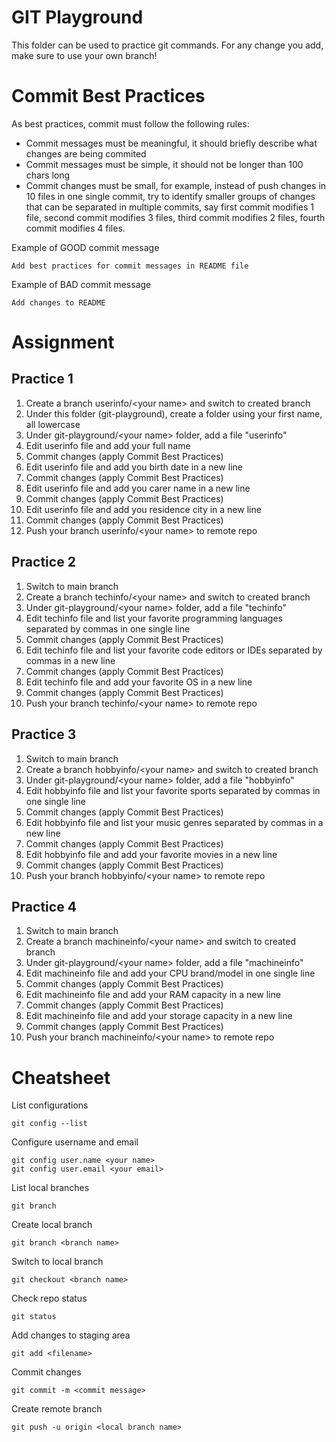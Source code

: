 # GIT Playground
This folder can be used to practice git commands. For any change you add, make sure to use your own branch!

# Commit Best Practices
As best practices, commit must follow the following rules:
- Commit messages must be meaningful, it should briefly describe what changes are being commited
- Commit messages must be simple, it should not be longer than 100 chars long
- Commit changes must be small, for example, instead of push changes in 10 files in one single commit, try to identify smaller groups of changes that can be separated in multiple commits, say first commit modifies 1 file, second commit modifies 3 files, third commit modifies 2 files, fourth commit modifies 4 files.

Example of GOOD commit message
```
Add best practices for commit messages in README file
```

Example of BAD commit message
```
Add changes to README
```

# Assignment

## Practice 1
1. Create a branch userinfo/\<your name\> and switch to created branch
2. Under this folder (git-playground), create a folder using your first name, all lowercase
3. Under git-playground/\<your name\> folder, add a file "userinfo"
4. Edit userinfo file and add your full name
5. Commit changes (apply Commit Best Practices)
6. Edit userinfo file and add you birth date in a new line
7. Commit changes (apply Commit Best Practices)
8. Edit userinfo file and add you carer name in a new line
9. Commit changes (apply Commit Best Practices)
10. Edit userinfo file and add you residence city in a new line
11. Commit changes (apply Commit Best Practices)
12. Push your branch userinfo/\<your name\> to remote repo

## Practice 2
1. Switch to main branch
2. Create a branch techinfo/\<your name\> and switch to created branch
3. Under git-playground/\<your name\> folder, add a file "techinfo"
4. Edit techinfo file and list your favorite programming languages separated by commas in one single line
5. Commit changes (apply Commit Best Practices)
6. Edit techinfo file and list your favorite code editors or IDEs separated by commas in a new line
7. Commit changes (apply Commit Best Practices)
8. Edit techinfo file and add your favorite OS in a new line
9. Commit changes (apply Commit Best Practices)
10. Push your branch techinfo/\<your name\> to remote repo

## Practice 3
1. Switch to main branch
2. Create a branch hobbyinfo/\<your name\> and switch to created branch
3. Under git-playground/\<your name\> folder, add a file "hobbyinfo"
4. Edit hobbyinfo file and list your favorite sports separated by commas in one single line
5. Commit changes (apply Commit Best Practices)
6. Edit hobbyinfo file and list your music genres separated by commas in a new line
7. Commit changes (apply Commit Best Practices)
8. Edit hobbyinfo file and add your favorite movies in a new line
9. Commit changes (apply Commit Best Practices)
10. Push your branch hobbyinfo/\<your name\> to remote repo

## Practice 4
1. Switch to main branch
2. Create a branch machineinfo/\<your name\> and switch to created branch
3. Under git-playground/\<your name\> folder, add a file "machineinfo"
4. Edit machineinfo file and add your CPU brand/model in one single line
5. Commit changes (apply Commit Best Practices)
6. Edit machineinfo file and add your RAM capacity in a new line
7. Commit changes (apply Commit Best Practices)
8. Edit machineinfo file and add your storage capacity in a new line
9. Commit changes (apply Commit Best Practices)
10. Push your branch machineinfo/\<your name\> to remote repo

# Cheatsheet

List configurations
```
git config --list
```

Configure username and email
```
git config user.name <your name>
git config user.email <your email>
```

List local branches
```
git branch
```

Create local branch
```
git branch <branch name>
```

Switch to local branch
```
git checkout <branch name>
```

Check repo status
```
git status
```

Add changes to staging area
```
git add <filename>
```

Commit changes
```
git commit -m <commit message>
```

Create remote branch
```
git push -u origin <local branch name>
```